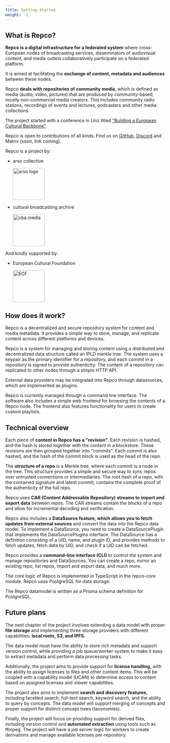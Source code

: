 ```yaml
---
title: Getting Started
weight: -1
---
```


## __What is Repco?__


**Repco is a digital infrastructure for a federated system** where cross-European nodes of broadcasting services, disseminators of audiovisual content, and media outlets collaboratively participate on a federated platform. 

It is aimed at facilitating the **exchange of content, metadata and audiences** between these nodes. 

Repco **deals with repositories of community media**, which is defined as media (audio, video, pictures) that are produced by community-based, mostly non-commercial media creators. This includes community radio stations, recordings of events and lectures, podcasters and other media collections.  

The project started with a conference in Linz titled ["Building a European Cultural Backbone"](https://cba.fro.at/building-a-european-cultural-backbone). 

Repco is open to contributions of all kinds. Find us on [GitHub](https://github.com/openaudiosearch/repco-specs), [Discord](http://discord.arso.xyz/) and Matrix (soon, link coming).

Repco is a project by:

* arso collective 
  
  <a href="https://arso.xyz" target="_blank"><img src="https://github.com/arso-project.png" alt="arso logo" width="100"/></a>

* cultural broadcasting archive 

  <a href="https://cba.media" target="_blank"><img src="https://cba.media/wp-content/themes/cba2020/images/cba_logo.svg" width="100" alt="cba.media" /></a>

And kindly supported by:

* European Cultural Foundation 

  <a href="https://culturalfoundation.eu" target="_blank"><img src="https://culturalfoundation.eu/wp-content/themes/ecf/img/logo.svg" width="100" alt="ECF"></a>


## How does it work?

Repco is a decentralized and secure repository system for content and media metadata. It provides a simple way to store, manage, and replicate content across different platforms and devices.

Repco is a system for managing and storing content using a distributed and decentralized data structure called an IPLD merkle tree. The system uses a keypair as the primary identifier for a repository, and each commit in a repository is signed to provide authenticity. The content of a repository can replicated to other nodes through a simple HTTP API.

External data providers may be integrated into Repco through datasources, which are implemented as plugins.

Repco is currently managed through a command line interface. The software also includes a simple web frontend for browsing the contents of a Repco node. The frontend also features functionality for users to create custom playlists.

## Technical overview

Each piece of **content in Repco has a "revision"**. Each revision is hashed, and the hash is stored together with the content in a blockstore. These revisions are then grouped together into "commits". Each commit is also hashed, and the hash of the commit block is used as the head of the repo.

The **structure of a repo** is a Merkle tree, where each commit is a node in the tree. This structure provides a simple and secure way to sync repos over untrusted connections or intermediaries. The root hash of a repo, with the contained signature and latest commit, contains the complete proof of the authenticity of the full repo.

Repco uses **CAR (Content Addressable Repository) streams to import and export data** between repos. The CAR streams contain the blocks of a repo and allow for incremental decoding and verification.

Repco also includes a **DataSource feature, which allows you to fetch updates from external sources** and convert the data into the Repco data model. To implement a DataSource, you need to create a DataSourcePlugin that implements the DataSourcePlugins interface. The DataSource has a definition consisting of a UID, name, and plugin ID, and provides methods to fetch updates, fetch data by UID, and check if a UID can be fetched.

Repco provides a **command-line interface (CLI)** to control the system and manage repositories and DataSources. You can create a repo, mirror an existing repo, list repos, import and export data, and much more.

The core logic of Repco is implemented in TypeScript in the repco-core module. Repco uses PostgreSQL for data storage.

The Repco datamodel is written as a Prisma schema definition for PostgreSQL.


## Future plans

The next chapter of the project involves extending a data model with proper **file storage** and implementing three storage providers with different capabilities: **local roots, S3, and IPFS.** 

The data model must have the ability to store rich metadata and support version control, while providing a job queue/worker system to make it easy to extract metadata and perform data processing tasks.

Additionally, the project aims to provide support for **license handling,** with the ability to assign licenses to files and other content items. This will be coupled with a capability model (UCAN) to determine access to content based on assigned licenses and viewer capabilities.

The project also aims to implement **search and discovery features**, including facetted search, full-text search, keyword search, and the ability to query by concepts. The data model will support merging of concepts and proper support for distinct concept trees (taxonomies).

Finally, the project will focus on providing support for derived files, including version control and **automated extraction** using tools such as ffmpeg. The project will have a job server logic for workers to create derivations and manage available licenses per-repository.


